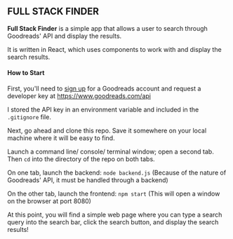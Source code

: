## **FULL STACK FINDER**

**Full Stack Finder** is a simple app that allows a user to search through Goodreads' API and display the results.

It is written in React, which uses components to work with and display the search results.


#### How to Start ####

First, you'll need to [sign up](goodreads.com) for a Goodreads account and request a developer key at https://www.goodreads.com/api

I stored the API key in an environment variable and included in the `.gitignore` file.

Next, go ahead and clone this repo. Save it somewhere on your local machine where it will be easy to find.

Launch a command line/ console/ terminal window; open a second tab. Then `cd` into the directory of the repo on both tabs.

On one tab, launch the backend: `node backend.js`
(Because of the nature of Goodreads' API, it must be handled through a backend)

On the other tab, launch the frontend: `npm start`
(This will open a window on the browser at port 8080)

At this point, you will find a simple web page where you can type a search query into the search bar, click the search button, and display the search results!
